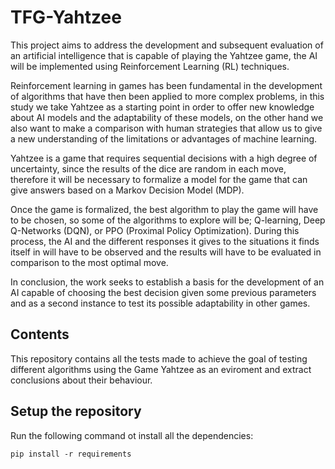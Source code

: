 # TFG-Yahtzee

This project aims to address the development and subsequent evaluation of an artificial intelligence that is capable of playing the Yahtzee game, the AI ​​will be implemented using Reinforcement Learning (RL) techniques.

Reinforcement learning in games has been fundamental in the development of algorithms that have then been applied to more complex problems, in this study we take Yahtzee as a starting point in order to offer new knowledge about AI models and the adaptability of these models, on the other hand we also want to make a comparison with human strategies that allow us to give a new understanding of the limitations or advantages of machine learning.

Yahtzee is a game that requires sequential decisions with a high degree of uncertainty, since the results of the dice are random in each move, therefore it will be necessary to formalize a model for the game that can give answers based on a Markov Decision Model (MDP).

Once the game is formalized, the best algorithm to play the game will have to be chosen, so some of the algorithms to explore will be; Q-learning, Deep Q-Networks (DQN), or PPO (Proximal Policy Optimization). During this process, the AI ​​and the different responses it gives to the situations it finds itself in will have to be observed and the results will have to be evaluated in comparison to the most optimal move.

In conclusion, the work seeks to establish a basis for the development of an AI capable of choosing the best decision given some previous parameters and as a second instance to test its possible adaptability in other games.

## Contents

This repository contains all the tests made to achieve the goal of testing different algorithms using the Game Yahtzee as an eviroment and extract conclusions about their behaviour.

## Setup the repository

Run the following command ot install all the dependencies:

```
pip install -r requirements
```